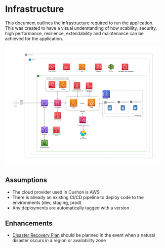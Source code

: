 # Infrastructure
This document outlines the infrastructure required to run the application. This was created to have a visual understanding of how scability, security, high performance, resilience, extendability and maintenance can be achieved for the application. 

[<img src="images/cloud_infra.drawio.png" title="Cloud Infrastructure Diagram - Draw.io"/>][infra_diagram_drawio]

## Assumptions
- The cloud provider used in Cushon is AWS
- There is already an existing CI/CD pipeline to deploy code to the environments (dev, staging, prod)
- Any deployments are automatically tagged with a version

## Enhancements
- [Disaster Recovery Plan][aws_disaster_recovery] should be planned in the event when a natural disaster occurs in a region or availability zone

[//]: # (Reference Links)
[aws_disaster_recovery]: <https://docs.aws.amazon.com/whitepapers/latest/disaster-recovery-workloads-on-aws/disaster-recovery-options-in-the-cloud.html>
[aws_security]: <https://docs.aws.amazon.com/waf/latest/developerguide/what-is-aws-waf.html>
[aws_rds_or_aurora]: <https://aws.amazon.com/blogs/database/is-amazon-rds-for-postgresql-or-amazon-aurora-postgresql-a-better-choice-for-me/>
[infra_diagram_drawio]: <https://viewer.diagrams.net/?tags=%7B%7D&highlight=0000ff&edit=_blank&layers=1&nav=1&title=cloud_infra.drawio#R7V1bk5s4Fv41qco%2BxCVxEzza7nYmu8lOVzqzs7MvLtrIbirYuAD3ZX79SoAwSLItHIOhG08mMQKDOLfv6Ojo6IM%2BXb98jtzt47fQw8EHDXgvH%2FSbD5qmOaZB%2FqEtr1kLhCbIWlaR7%2BVt%2B4Z7%2F2%2BcN7LLdr6H48qFSRgGib%2BtNi7CzQYvkkqbG0Xhc%2FWyZRhUn7p1V1houF%2B4gdj6p%2B8lj%2FmL6bq1P%2FEb9leP7NEWe%2BW1y67OXyV%2BdL3wudSk337Qp1EYJtm39csUB5R8jDDZ72YHzhY9i%2FAmUflB9ISd2eTW3tz%2B%2FvsfALn%2F%2FN%2Fd7JOW3eXJDXb5G%2BedTV4ZCfDGG1NKkqNF4Maxv%2FigT%2BLEjRKx%2BTFZB6QBkq9RuNt4mD4bkCPSx%2Bj1v%2BWDv%2BjByGSHNy%2Flkzev5aM7HPlrnOAobxTfPCdGHO6iBT7yukbONtL7FU6OXKhn12GvIh45YT%2FjkHQneiUXPO%2BFgkn2Y0kcWFuEAzfxn6pC5eayuSpuVzzhLvTJq2kgVyRTcwil0h%2FlimTZzgggaGi2mf6NqrfMCJHfpSwT%2FI0dyY2rt8pIJdyKfCkRYt%2BUCl0NATRPC%2BCKiNL2IM%2BfcJTgF5kxcB%2FYHYCcefmvLAQqJEBMY0vMRY7IXAg4UpUZWaFTXaLop4kS%2F8TJ4jFXiC3lTtoJc0L%2BkO5Ps%2F9NcumUtow0U9Ioa0NiIxQvI%2F9A2RP4RlkbEhuheBk9Yr2uNsrakCn2mP81lPwacr8mf%2FRJuEsCf4OnBaZQGi%2FDTTINgzBK6a%2BT%2F2aUo5NV5Ho%2BrpxzDPNmppXO3fgRuZEfbsj5TRhRoZos%2FSAo%2FcYc62BippY1Cn%2Fi0pll%2BiFnPDd%2BLAwqFXuf4NRX9wEHd2Hs57d%2FCJMkXJcuGAf%2Bip5Iwi1pdfOjBekVtadli03fMEdgqLHjXOLoI914m5Fj6b%2FQfkwIom3pyfXLisL%2FyH2OjVGEM%2BPzZUH7MyGH2TfuKkJjPDd1qTU%2Faih4dT9qk2Vqi5rSWkPQ2u%2F0LU1dUF7yBkmV9lWub8IN5kQkbxL4x7N57Xsefczk%2BdFP8P3WTfHwmVBewOSLEz4%2Fy0MKI3iJL5YEK3XQEF%2Bs1n2cvVvzV37lUR%2FnxU9KPyNHf5XO7H9ED8q%2FuZxbhBS9IqNTXhHSASdpEBj2eY4QwXzuXrbRriPkdMERghUSOIboCBVOT8UTQpz%2FeTHdRYMnNHhCb9oTWgThzltGIdVmVUh2Dmi8qNmFYbTFIY0t8Y3shvQYwtOK%2FM5BmIW8TqKw3S0UFvw9qIEzURiakIdhR%2Bfu1TAMQ4Wxd9s4vCdoGYh1CU8hT%2FnLKTAYkLjPSGyBsa6jekisIQSh9W6QOK4RjSjMRL1wRKuQK8b270mvwUcCqYQLtGf4ITVOHv6HoMu9ClHU4EZ%2B9pMG%2BSiFxMQy%2B91KmAKK8aOGXKTc1YFlR6dwe9pwdbo1u4IsIWJlFi11XRhbCEogi5OYpj0YhTHzG5EjaHZKkKCBhCiSCc6TI0e4VetyZJ%2BWo71AwAP2vCQ96h7z4dCyQBXLFmNUBijUtxqlasp0ax2YxZQYHsk8pi1BtAYHDQp0GQYN3R00zGbGzJ7UGzRMplA338%2Bgwd3685Wb4Gf3Vd1fLexFh0cP4qzZ%2BO4Laficv2yvBww1GHB4eCCzpY2NDjSFWcymIQYChiiMKGzMUqKKIwtLaY2RZQhL9RthkH0LjHoIcwPMKUTvBmECd%2F3guTVsm3VA34%2BCi0xtnca0VgxNfc3est%2Book75%2FKzBz3aoeezNoYxC7KBxlNHYlE%2BBMiJVWkYZhdnLAWUGlOkxyizdiA5jahg7dEDhOwQz4lzuLH%2FNfuOMOum7ijMKscXrxajPXKtyEBNPx7FzcpxM%2FbDyzJ83GPCG%2BtVnTpi4dzZJ6aCEnV7PBDslODaRG4tz8ozz5MYWpwR4s9W02Ch4h21PlCCtSl4DiRZf7kTz%2Bnu5RU3ioG%2B8Sx7DyI8JbmrgE5XjkD6ZtZLvO3IupsTA0donakUcF3bVYoHjuDdAXp%2BDgjk0JOnY7cK23oHkONsR6CLxZqSizaajLk8XhdSNYXw4jA97PD6sG4XUz0qQs60Rm5opa26p%2BfK6K85Rv4VYZA36Hxgjloh%2BYpio2alCNsMecd7r9%2B%2B9YU1t1CfDJ44NJhSZIEv9bg70hzVY%2FQY300CGUw%2FcpgjqcPZuwG0RrjY%2BGVVcxnG3RAdVYkclKmw3psJiuG2av%2FKbtaQiG0ykBmeNWVJDxLJ8fHvMnEr1n9dzxpaqWTANc2IZKjwkF9vIgY7VG80mnd%2BR13Jpf%2BYZGXPowdHtE84QCF5AkHQmDyxSpReekmKw7PKCpLBYvFMp3h0p%2F6Rc5yBnXEeipXSBguHsP3zRg3OrP0FLsJE2X9Oo6fJPYux0sYsf0zDfH9%2B%2FvuH4ns6xEWliLh1q0883FZK1ezr7wWrydUSfIfmMTASKj1aRBIv3A5X1Ob1v9V58TkzT%2BtxasR3pen14HJkOCB5oF4WgahFCo1vLm2wLFXEeBhfamSv9Hc0R79Uy9HQg180W6h3YSBNgAEJHGhZtbuGOoYAFQ8xniPl0cmSoFvN5dpfq0XSzdsbVfn35tVbwmLLJWiug3vNDRL6t6Lc%2FxzNyyccZEY9nNwh6XgegPpsg54Mr297m3PAOFIKDQIfFW7PoGbBE4pgSgYZ8Js%2FlUGmYZh9Q6W2jUowXEU7i%2BdrduKu0I6qmT70mHAtAiPrcLj6J2nyfvT1p%2FJa%2FvwBYH9PkL3JV5OMnmiEW4w1lcvrdcxO37xBWu7afLcaNpHa5McSSTC7RmoaztKZhX5hRO35XRGmKrS00UaHarXOsXd9zsAFHlaIib8WnkmbnaU25DcMa4cFteNtuw4L2bkn6l2DmOsxrVLMrLIf6uOnKzoMhAZ09DcoOBBB9iGVI2398ve8NOv0q14oQq5otbgyikBiT%2BO3Hj7v%2BMKK2m2BwgIgsqOQlMGeigUKuYoDhP3dTgQNSEBQAkAc%2FAfiqoCcACg8mApBUIU1APR4aBfysQqyAcjwUCnh5FMQOZOGUpFYmY6eAgdj3xCXPivJ78Ekt2TVB4G5j%2F6H4FYHEXRSTcdB3HGc3B4cwJXMCafdlWJKenT9tFzL01AzbhoZc845DZICXVKNjQgt%2Fs%2FqaHt3oEldgPJ6gic0D9CU8duhUVNGQ1EeDOlvNVVmh3FzRT0lh9O94la5zGhRyUMi9QkaZVEh0EhrodjJuVCeLRxQ6eaF1iiZXUUqT6aQhy4OBzZVzROfPDJ9Q8l8eXxuQr1XLAkYnPPHm5oqRmPLxZfytNx7dcQlQHxDxy2ckBeNY2mY7ycYKq5KHqMcQ9ehx1CN%2B9DHdz1e5TPxBO3xYraFujHQdWQSDTNvW2GIoll4Hrj3Lb4mZOuM%2FyXga3GfEydbV39yE91RWNfBls4xcIh67RbKLel4H5xx%2BAhYDYQFq3ZGwUAPWyEItWmsksrErLofGrX9gYafKpnAyBw00tSbUEv0zlsBSjvz1WbQLeVAvUCtKsZQtzTkcCtNPg8MxOBw9djh8j3TAT17n7sabZwVo8umWNa6zf98ZwHX2wK%2B5KZhhl%2FJB39%2B2vi9zr6J%2BOtYZGq6xEfthP6tV%2FXaGug%2F91u%2BhqNEp%2FcaLZlXaAjxoX12pxbyJ2%2Bn3fo%2BVzmEMW2xbRAFsSRSg1Xito5D3P5jbDpvbwZ06ZW5XOzfyvF1SY6ekM3TbBjZvdK8epS0iMSXt%2FkypcUOp8d6sr80Ks3fH%2BkKgMF0mNRFNK6hE3%2FTRgibYJ5HrB6JRQaYzlRqpXEaa46tjWbzmiWsTLAlbG5vJh0BcZJIuTviR0u69KZ6DEMcgyCa0rqd4CjMfg98z%2BD099nt%2B4tdSmHge4%2BjJXzRrii2nWv9dtuNHyx6QmCb0r290ovoj3iyi123ib1Yf6FQkoQrwMGvq%2BXK%2Bc1hnmZyR1i3JGipdYqXZFNzlB6cKc3tXmp52uAR73Za4knaBexVQa2zDMEthMF%2BVpxNbQkikuZKKSQ%2Fu3ISINZVjIi6AZlCXE1drCG3B7Vq1uymRDYf49qYOgAlMWfpEczu0DdGTXnsRxg0iJ%2Bt5EeRjTJx340W4uyiMalTgP0%2BLW92gDYmjs5hmzfs0KAJKgNJX%2BK%2FBA1aVAYGRDRzNMB3d0W22KJqBGxDdOAitkeUAZBrAAha0JV5dczgnRk3GmZgSv%2B5m0nPnrT73PoERrecIDQM5pm1a0LQNk9XIO7z3nuWMHMdBhmUBpJnMEWqFg875%2B4rXo1ltx07Xq0MYyDC%2B4gXLEg8bq7tsi7Nn4yfXD9wHP8hs1t9UWDWgH3c%2BWly7dPZ6I7f0YvO%2Fs74IQFsUGG9u6VHxiBNLj45Ldy0MbFmqnF6FniMvnnsPc38TJ%2B5mgecRdj3y1zYg9xZ9NO0W6elizl8LRtfgI7MetljATDAfhiMbFlpNLb12FEKd17G10Obnw%2BHVba2YfiS3tScGeoOtbcvWqqesX9HWivOwg609m4%2FFmKWDtlahVuSV%2FNpqvLILplYcA8hNLRxMbTdMrXFAGA8PTKtjUMlaoZZFTiFe21k73Jzprc1XXeue6dVE0zv%2BN%2Fl71qONGy82mafzk3mmLjKo1f0coah6423qUiSysjNvnkOwyh9Lwp92N9lue3Ov6hYq7Mw5m3v96n4%2Bx3l6cmMVQ3V%2FL6YCHdlYxXT4vDnEx3tV91Uxhd3RLYu7VcPbqtgKjvf1xLcromrriqLKRKwjomoZ%2FIoWh69UqCqq4q1sPg%2B0YVG1FIIBV8pqMVF18gMBicuOoMyva7CQ8rAi8KpJFgM5O5WzMtMNw9Y%2B1MpZmUyhblqymMObzFlJ1yk8u8QizDV1GC3sco0qu4J1bHcvCxFJpsWrSzaxyCpQB%2BFqlWa90sJMtCP%2BIs4O3MCN1nHP0ydqsPFIfWo5yDVYkFWhrMWVnAILGiOn%2FJF7T%2BVsLjSS5QM15yLYKkVBcnvir90VVrFxAT0xcRc%2FV6kcMsn28NLdpZp1wAjyhix94Ji1AtZCvj8myZaQYkxfXpulrfGIZs%2FSCq8JefLID8mJJ%2FJ2MzIwSfeomT0ECV56HngwdaQZS1cjGpO2WgAuDGA9kDPuElHbNLM0YCKk29ByNMeEuqMvvaXtESdvRhzymPT%2BE7EG4acF3dQcR6P4aVVn2KEfELHDojQyrf3%2Bs0BSS8YGI1mKOb837eUkR5wcv%2F36r4O2cx1u%2FCSM3sIKAXXmHTaTBxS9QTMpCfKmdQdT3Ds%2BLOjFPNFzPE%2B9F5mvZpv2xGl2fqh4xIkq6JcKgxYuTC5jBXpXtpWS7VQAG1y%2ByXCqs3uS74NQdMXVPgyVJoKe2I1aEkoV%2BasaUIK59p%2BOfbKFWB2JKJlOVfAcg5Mm9XhS9UY2n7Z%2BdjSJHEZhmJQvp%2BbiW%2BhhesX%2FAQ%3D%3D>